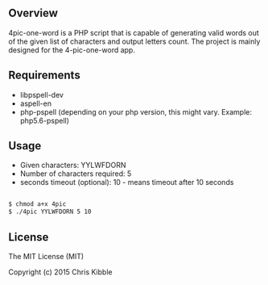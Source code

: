 ## Overview

4pic-one-word is a PHP script that is capable of generating valid words out of the given list of characters and output letters count. The project is mainly designed for the 4-pic-one-word app.

## Requirements

- libpspell-dev 
- aspell-en
- php-pspell (depending on your php version, this might vary. Example: php5.6-pspell)

## Usage

- Given characters: YYLWFDORN 
- Number of characters required: 5
- seconds timeout (optional): 10 - means timeout after 10 seconds

```bash

$ chmod a+x 4pic
$ ./4pic YYLWFDORN 5 10

```

## License

The MIT License (MIT)

Copyright (c) 2015 Chris Kibble
